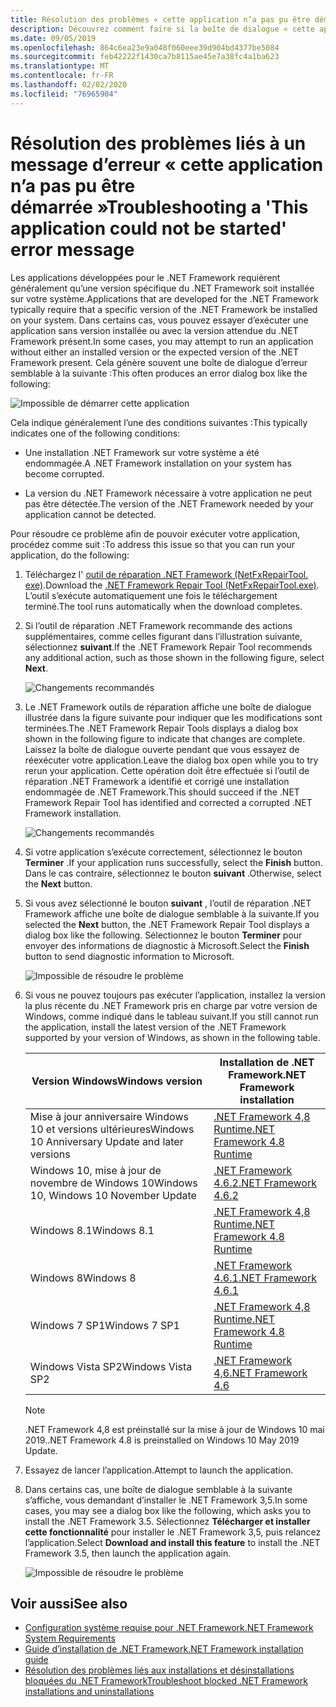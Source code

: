 ```yaml
---
title: Résolution des problèmes « cette application n’a pas pu être démarrée »
description: Découvrez comment faire si la boîte de dialogue « cette application n’a pas pu être démarrée » s’affiche.
ms.date: 09/05/2019
ms.openlocfilehash: 864c6ea23e9a048f060eee39d904bd4377be5084
ms.sourcegitcommit: feb42222f1430ca7b8115ae45e7a38fc4a1ba623
ms.translationtype: MT
ms.contentlocale: fr-FR
ms.lasthandoff: 02/02/2020
ms.locfileid: "76965904"
---
```

# <a name="troubleshooting-a-this-application-could-not-be-started-error-message"></a><span data-ttu-id="3831d-103">Résolution des problèmes liés à un message d’erreur « cette application n’a pas pu être démarrée »</span><span class="sxs-lookup"><span data-stu-id="3831d-103">Troubleshooting a 'This application could not be started' error message</span></span>

<span data-ttu-id="3831d-104">Les applications développées pour le .NET Framework requièrent généralement qu’une version spécifique du .NET Framework soit installée sur votre système.</span><span class="sxs-lookup"><span data-stu-id="3831d-104">Applications that are developed for the .NET Framework typically require that a specific version of the .NET Framework be installed on your system.</span></span> <span data-ttu-id="3831d-105">Dans certains cas, vous pouvez essayer d’exécuter une application sans version installée ou avec la version attendue du .NET Framework présent.</span><span class="sxs-lookup"><span data-stu-id="3831d-105">In some cases, you may attempt to run an application without either an installed version or the expected version of the .NET Framework present.</span></span> <span data-ttu-id="3831d-106">Cela génère souvent une boîte de dialogue d’erreur semblable à la suivante :</span><span class="sxs-lookup"><span data-stu-id="3831d-106">This often produces an error dialog box like the following:</span></span>

![Impossible de démarrer cette application](media/application-not-started/app-could-not-be-started.png)

<span data-ttu-id="3831d-108">Cela indique généralement l’une des conditions suivantes :</span><span class="sxs-lookup"><span data-stu-id="3831d-108">This typically indicates one of the following conditions:</span></span>

- <span data-ttu-id="3831d-109">Une installation .NET Framework sur votre système a été endommagée.</span><span class="sxs-lookup"><span data-stu-id="3831d-109">A .NET Framework installation on your system has become corrupted.</span></span>

- <span data-ttu-id="3831d-110">La version du .NET Framework nécessaire à votre application ne peut pas être détectée.</span><span class="sxs-lookup"><span data-stu-id="3831d-110">The version of the .NET Framework needed by your application cannot be detected.</span></span>

<span data-ttu-id="3831d-111">Pour résoudre ce problème afin de pouvoir exécuter votre application, procédez comme suit :</span><span class="sxs-lookup"><span data-stu-id="3831d-111">To address this issue so that you can run your application, do the following:</span></span>

1. <span data-ttu-id="3831d-112">Téléchargez l' [outil de réparation .NET Framework (NetFxRepairTool. exe)](https://www.microsoft.com/download/details.aspx?id=30135).</span><span class="sxs-lookup"><span data-stu-id="3831d-112">Download the [.NET Framework Repair Tool (NetFxRepairTool.exe)](https://www.microsoft.com/download/details.aspx?id=30135).</span></span> <span data-ttu-id="3831d-113">L’outil s’exécute automatiquement une fois le téléchargement terminé.</span><span class="sxs-lookup"><span data-stu-id="3831d-113">The tool runs automatically when the download completes.</span></span>

1. <span data-ttu-id="3831d-114">Si l’outil de réparation .NET Framework recommande des actions supplémentaires, comme celles figurant dans l’illustration suivante, sélectionnez **suivant**.</span><span class="sxs-lookup"><span data-stu-id="3831d-114">If the .NET Framework Repair Tool recommends any additional action, such as those shown in the following figure, select **Next**.</span></span>

   ![Changements recommandés](media/application-not-started/repair-tool-recommended-changes.png)

1. <span data-ttu-id="3831d-116">Le .NET Framework outils de réparation affiche une boîte de dialogue illustrée dans la figure suivante pour indiquer que les modifications sont terminées.</span><span class="sxs-lookup"><span data-stu-id="3831d-116">The .NET Framework Repair Tools displays a dialog box shown in the following figure to indicate that changes are complete.</span></span> <span data-ttu-id="3831d-117">Laissez la boîte de dialogue ouverte pendant que vous essayez de réexécuter votre application.</span><span class="sxs-lookup"><span data-stu-id="3831d-117">Leave the dialog box open while you to try rerun your application.</span></span> <span data-ttu-id="3831d-118">Cette opération doit être effectuée si l’outil de réparation .NET Framework a identifié et corrigé une installation endommagée de .NET Framework.</span><span class="sxs-lookup"><span data-stu-id="3831d-118">This should succeed if the .NET Framework Repair Tool has identified and corrected a corrupted .NET Framework installation.</span></span>

   ![Changements recommandés](media/application-not-started/repair-tool-changes-complete.png)

1. <span data-ttu-id="3831d-120">Si votre application s’exécute correctement, sélectionnez le bouton **Terminer** .</span><span class="sxs-lookup"><span data-stu-id="3831d-120">If your application runs successfully, select the **Finish** button.</span></span> <span data-ttu-id="3831d-121">Dans le cas contraire, sélectionnez le bouton **suivant** .</span><span class="sxs-lookup"><span data-stu-id="3831d-121">Otherwise, select the **Next** button.</span></span>

1. <span data-ttu-id="3831d-122">Si vous avez sélectionné le bouton **suivant** , l’outil de réparation .NET Framework affiche une boîte de dialogue semblable à la suivante.</span><span class="sxs-lookup"><span data-stu-id="3831d-122">If you selected the **Next** button, the .NET Framework Repair Tool displays a dialog box like the following.</span></span> <span data-ttu-id="3831d-123">Sélectionnez le bouton **Terminer** pour envoyer des informations de diagnostic à Microsoft.</span><span class="sxs-lookup"><span data-stu-id="3831d-123">Select the **Finish** button to send diagnostic information to Microsoft.</span></span>

   ![Impossible de résoudre le problème](media/application-not-started/repair-tool-no-resolution.png)

1. <span data-ttu-id="3831d-125">Si vous ne pouvez toujours pas exécuter l’application, installez la version la plus récente du .NET Framework pris en charge par votre version de Windows, comme indiqué dans le tableau suivant.</span><span class="sxs-lookup"><span data-stu-id="3831d-125">If you still cannot run the application, install the latest version of the .NET Framework supported by your version of Windows, as shown in the following table.</span></span>

   |<span data-ttu-id="3831d-126">Version Windows</span><span class="sxs-lookup"><span data-stu-id="3831d-126">Windows version</span></span>|<span data-ttu-id="3831d-127">Installation de .NET Framework</span><span class="sxs-lookup"><span data-stu-id="3831d-127">.NET Framework installation</span></span>|
   |---|---|
   |<span data-ttu-id="3831d-128">Mise à jour anniversaire Windows 10 et versions ultérieures</span><span class="sxs-lookup"><span data-stu-id="3831d-128">Windows 10 Anniversary Update and later versions</span></span>|[<span data-ttu-id="3831d-129">.NET Framework 4,8 Runtime</span><span class="sxs-lookup"><span data-stu-id="3831d-129">.NET Framework 4.8 Runtime</span></span>](https://dotnet.microsoft.com/download/dotnet-framework/net48)|
   |<span data-ttu-id="3831d-130">Windows 10, mise à jour de novembre de Windows 10</span><span class="sxs-lookup"><span data-stu-id="3831d-130">Windows 10, Windows 10 November Update</span></span>|[<span data-ttu-id="3831d-131">.NET Framework 4.6.2</span><span class="sxs-lookup"><span data-stu-id="3831d-131">.NET Framework 4.6.2</span></span>](https://dotnet.microsoft.com/download/dotnet-framework/net462)|
   |<span data-ttu-id="3831d-132">Windows 8.1</span><span class="sxs-lookup"><span data-stu-id="3831d-132">Windows 8.1</span></span>|[<span data-ttu-id="3831d-133">.NET Framework 4,8 Runtime</span><span class="sxs-lookup"><span data-stu-id="3831d-133">.NET Framework 4.8 Runtime</span></span>](https://dotnet.microsoft.com/download/dotnet-framework/net48)|
   |<span data-ttu-id="3831d-134">Windows 8</span><span class="sxs-lookup"><span data-stu-id="3831d-134">Windows 8</span></span>|[<span data-ttu-id="3831d-135">.NET Framework 4.6.1</span><span class="sxs-lookup"><span data-stu-id="3831d-135">.NET Framework 4.6.1</span></span>](https://dotnet.microsoft.com/download/dotnet-framework/net461)|
   |<span data-ttu-id="3831d-136">Windows 7 SP1</span><span class="sxs-lookup"><span data-stu-id="3831d-136">Windows 7 SP1</span></span>|[<span data-ttu-id="3831d-137">.NET Framework 4,8 Runtime</span><span class="sxs-lookup"><span data-stu-id="3831d-137">.NET Framework 4.8 Runtime</span></span>](https://dotnet.microsoft.com/download/dotnet-framework/net48)|
   |<span data-ttu-id="3831d-138">Windows Vista SP2</span><span class="sxs-lookup"><span data-stu-id="3831d-138">Windows Vista SP2</span></span>|[<span data-ttu-id="3831d-139">.NET Framework 4,6</span><span class="sxs-lookup"><span data-stu-id="3831d-139">.NET Framework 4.6</span></span>](https://dotnet.microsoft.com/download/dotnet-framework/net46)|

   > [!NOTE]
   > <span data-ttu-id="3831d-140">.NET Framework 4,8 est préinstallé sur la mise à jour de Windows 10 mai 2019.</span><span class="sxs-lookup"><span data-stu-id="3831d-140">.NET Framework 4.8 is preinstalled on Windows 10 May 2019 Update.</span></span>

1. <span data-ttu-id="3831d-141">Essayez de lancer l’application.</span><span class="sxs-lookup"><span data-stu-id="3831d-141">Attempt to launch the application.</span></span>

1. <span data-ttu-id="3831d-142">Dans certains cas, une boîte de dialogue semblable à la suivante s’affiche, vous demandant d’installer le .NET Framework 3,5.</span><span class="sxs-lookup"><span data-stu-id="3831d-142">In some cases, you may see a dialog box like the following, which asks you to install the .NET Framework 3.5.</span></span> <span data-ttu-id="3831d-143">Sélectionnez **Télécharger et installer cette fonctionnalité** pour installer le .NET Framework 3,5, puis relancez l’application.</span><span class="sxs-lookup"><span data-stu-id="3831d-143">Select **Download and install this feature** to install the .NET Framework 3.5, then launch the application again.</span></span>

   ![Impossible de résoudre le problème](media/application-not-started/install-3-5.png)

## <a name="see-also"></a><span data-ttu-id="3831d-145">Voir aussi</span><span class="sxs-lookup"><span data-stu-id="3831d-145">See also</span></span>

- [<span data-ttu-id="3831d-146">Configuration système requise pour .NET Framework</span><span class="sxs-lookup"><span data-stu-id="3831d-146">.NET Framework System Requirements</span></span>](../get-started/system-requirements.md)
- [<span data-ttu-id="3831d-147">Guide d’installation de .NET Framework</span><span class="sxs-lookup"><span data-stu-id="3831d-147">.NET Framework installation guide</span></span>](index.md)
- [<span data-ttu-id="3831d-148">Résolution des problèmes liés aux installations et désinstallations bloquées du .NET Framework</span><span class="sxs-lookup"><span data-stu-id="3831d-148">Troubleshoot blocked .NET Framework installations and uninstallations</span></span>](troubleshoot-blocked-installations-and-uninstallations.md)
